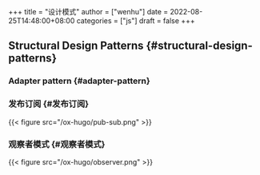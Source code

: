 +++
title = "设计模式"
author = ["wenhu"]
date = 2022-08-25T14:48:00+08:00
categories = ["js"]
draft = false
+++

## Structural Design Patterns {#structural-design-patterns}


### Adapter pattern {#adapter-pattern}


### 发布订阅 {#发布订阅}

{{< figure src="/ox-hugo/pub-sub.png" >}}


### 观察者模式 {#观察者模式}

{{< figure src="/ox-hugo/observer.png" >}}

